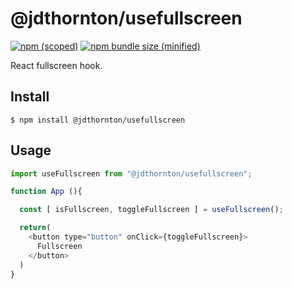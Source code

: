 # @jdthornton/usefullscreen

[![npm (scoped)](https://img.shields.io/npm/v/@jdthornton/usefullscreen.svg)](https://www.npmjs.com/package/@jdthornton/usefullscreen)
[![npm bundle size (minified)](https://img.shields.io/bundlephobia/min/@jdthornton/usefullscreen.svg)](https://www.npmjs.com/package/@jdthornton/usefullscreen)

React fullscreen hook.

## Install

```
$ npm install @jdthornton/usefullscreen
```

## Usage

```js
import useFullscreen from "@jdthornton/usefullscreen";

function App (){

  const [ isFullscreen, toggleFullscreen ] = useFullscreen();

  return(
    <button type="button" onClick={toggleFullscreen}>
      Fullscreen
    </button>
  )
}
```

